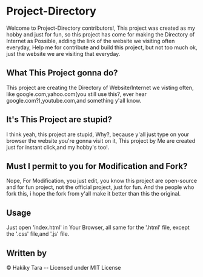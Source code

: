 # Project-Directory
Welcome to Project-Directory contributors!, This project was created as my hobby and just for fun, so this project has come for making the Directory of Internet as Possible, adding the link of the website we visiting often everyday, Help me for contribute and build this project, but not too much ok, just the website we are visiting that everyday.
## What This Project gonna do?
This project are creating the Directory of Website/Internet we visting often, like google.com,yahoo.com(you still use this?, ever hear google.com?),youtube.com,and something y'all know.
## It's This Project are stupid?
I think yeah, this project are stupid, Why?, because y'all just type on your browser the website you're gonna visit on it, This project by Me are created just for instant click,and my hobby's too!.
## Must I permit to you for Modification and Fork?
Nope, For Modification, you just edit, you know this project are open-source and for fun project, not the official project, just for fun. And the people who fork this, i hope the fork from y'all make it better than this the original.
## Usage
Just open 'index.html' in Your Browser, all same for the '.html' file, except the '.css' file,and '.js' file.
## Written by
&copy; Hakiky Tara -- Licensed under MIT License
